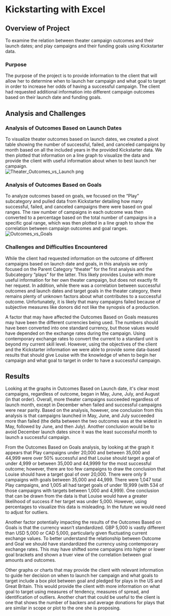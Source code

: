 # Kickstarting with Excel
## Overview of Project
To examine the relation between theater campaign outcomes and their launch dates; and play campaigns and their funding goals using Kickstarter data.
### Purpose
The purpose of the project is to provide information to the client that will allow her to determine when to launch her campaign and what goal to target in order to increase her odds of having a successful campaign. The client had requested additional information into different campaign outcomes based on their launch date and funding goals. 
## Analysis and Challenges
### Analysis of Outcomes Based on Launch Dates
To visualize theater outcomes based on launch dates, we created a pivot table showing the number of successful, failed, and canceled campaigns by month based on all the included years in the provided Kickstarter data. We then plotted that information on a line graph to visualize the data and provide the client with useful information about when to best launch her campaign.  
![Theater_Outcomes_vs_Launch png](https://user-images.githubusercontent.com/101822948/164038204-582a9b80-92b4-4eeb-b394-534fd26bebaa.png)
### Analysis of Outcomes Based on Goals
To analyze outcomes based on goals, we focused on the “Play” subcategory and pulled data from Kickstarter detailing how many successful, failed, and canceled campaigns there were based on goal ranges. The raw number of campaigns in each outcome was then converted to a percentage based on the total number of campaigns in a specific goal range, which was then plotted in a line graph to show the correlation between campaign outcomes and goal ranges.  
![Outcomes_vs_Goals](https://user-images.githubusercontent.com/101822948/164038236-f58ba69a-8f90-4740-b46b-38e8c679a931.png)
### Challenges and Difficulties Encountered
While the client had requested information on the outcome of different campaigns based on launch date and goals, in this analysis we only focused on the Parent Category “theater” for the first analysis and the Subcategory “plays” for the latter. This likely provides Louise with more useful information for her own theater campaign, but does not exactly fit her request. In addition, while there was a correlation between successful outcomes and launch dates and target goals in the theater category, there remains plenty of unknown factors about what contributes to a successful outcome. Unfortunately, it is likely that many campaigns failed because of subjective measures like donors did not like the synopsis of a production. 

A factor that may have affected the Outcomes Based on Goals measures may have been the different currencies being used. The numbers should have been converted into one standard currency, but those values would have depended on the exchange rates during the campaign. Using contemporary exchange rates to convert the current to a standard unit is beyond my current skill level. However, using the objectives of the client and the Kickstarter information we were able to provide some data-based results that should give Louise with the knowledge of when to begin her campaign and what goal to target in order to have a successful campaign. 
## Results
Looking at the graphs in Outcomes Based on Launch date, it's clear most campaigns, regardless of outcome, began in May, June, July, and August (in that order). Overall, more theater campaigns succeeded regardless of launch month, except in December when failed and successful campaigns were near parity. Based on the analysis, however, one conclusion from this analysis is that campaigns launched in May, June, and July succeeded more than failed (the delta between the two outcomes was at the widest in May, followed by June, and then July). Another conclusion would be to avoid December launch dates since it was the least successful month to launch a successful campaign. 

From the Outcomes Based on Goals analysis, by looking at the graph it appears that Play campaigns under 20,000 and between 35,000 and 44,999 were over 50% successful and that Louise should target a goal of under 4,999 or between 35,000 and 44,9999 for the most successful outcome; however, there are too few campaigns to draw the conclusion that Louise should have a target goal of over 20,000. There were only 9 campaigns with goals between 35,000 and 44,999. There were 1,047 total Play campaigns, and 1,005 all had target goals of under 19,999 (with 534 of those campaigns with targets between 1,000 and 4,999). One conclusion that can be drawn from the data is that Louise would have a greater likelihood of success if her target was under 5,000. However, using percentages to visualize this data is misleading. In the future we would need to adjust for outliers.

Another factor potentially impacting the results of the Outcomes Based on Goals is that the currency wasn’t standardized. GBP 5,000 is vastly different than USD 5,000 or CAD 5,000, particularly given fluctuating current exchange values. To better understand the relationship between Outcome and Goal we should have standardized the currency using contemporary exchange rates. This may have shifted some campaigns into higher or lower goal brackets and shown a truer view of the correlation between goal amounts and outcomes.

Other graphs or charts that may provide the client with relevant information to guide her decision on when to launch her campaign and what goals to target include a box plot between goal and pledged for plays in the US and Great Britain. This would provide the client with more information on what goal to target using measures of tendency, measures of spread, and identification of outliers. Another chart that could be useful to the client is one that shows the number of backers and average donations for plays that are similar in scope or plot to the one she is proposing. 

